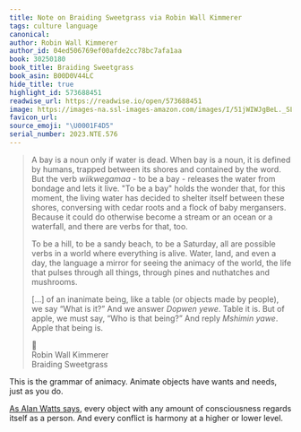 ```yaml
---
title: Note on Braiding Sweetgrass via Robin Wall Kimmerer
tags: culture language
canonical:
author: Robin Wall Kimmerer
author_id: 04ed506769ef00afde2cc78bc7afa1aa
book: 30250180
book_title: Braiding Sweetgrass
book_asin: B00D0V44LC
hide_title: true
highlight_id: 573688451
readwise_url: https://readwise.io/open/573688451
image: https://images-na.ssl-images-amazon.com/images/I/51jWIWJgBeL._SL200_.jpg
favicon_url:
source_emoji: "\U0001F4D5"
serial_number: 2023.NTE.576
---
```

> A bay is a noun only if water is dead. When bay is a noun, it is defined by humans, trapped between its shores and contained by the word. But the verb _wiikwegamaa_ - to be a bay - releases the water from bondage and lets it live. "To be a bay" holds the wonder that, for this moment, the living water has decided to shelter itself between these shores, conversing with cedar roots and a flock of baby mergansers. Because it could do otherwise become a stream or an ocean or a waterfall, and there are verbs for that, too.
> 
> To be a hill, to be a sandy beach, to be a Saturday, all are possible verbs in a world where everything is alive. Water, land, and even a day, the language a mirror for seeing the animacy of the world, the life that pulses through all things, through pines and nuthatches and mushrooms.
> 
> […] of an inanimate being, like a table (or objects made by people), we say “What is it?” And we answer *Dopwen yewe*. Table it is. But of apple, we must say, “Who is that being?” And reply *Mshimin yawe*. Apple that being is.
> <div class="quoteback-footer"><div class="quoteback-avatar"><span class="mini-emoji"> 📕</span></div><div class="quoteback-metadata"><div class="metadata-inner"><span style="display:none">FROM:</span><div aria-label="Robin Wall Kimmerer" class="quoteback-author"> Robin Wall Kimmerer</div><div aria-label="Braiding Sweetgrass" class="quoteback-title"> Braiding Sweetgrass</div></div></div></div>

This is the grammar of animacy. Animate objects have wants and needs, just as you do.

[As Alan Watts says](https://www.joshbeckman.org/notes/678877056), every object with any amount of consciousness regards itself as a person. And every conflict is harmony at a higher or lower level.